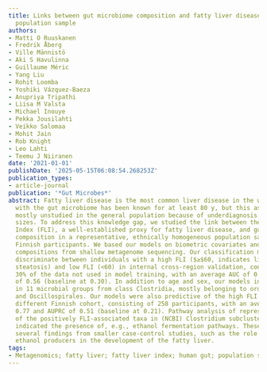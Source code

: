 ```yaml
---
title: Links between gut microbiome composition and fatty liver disease in a large
  population sample
authors:
- Matti O Ruuskanen
- Fredrik Åberg
- Ville Männistö
- Aki S Havulinna
- Guillaume Méric
- Yang Liu
- Rohit Loomba
- Yoshiki Vázquez-Baeza
- Anupriya Tripathi
- Liisa M Valsta
- Michael Inouye
- Pekka Jousilahti
- Veikko Salomaa
- Mohit Jain
- Rob Knight
- Leo Lahti
- Teemu J Niiranen
date: '2021-01-01'
publishDate: '2025-05-15T06:08:54.268253Z'
publication_types:
- article-journal
publication: '*Gut Microbes*'
abstract: Fatty liver disease is the most common liver disease in the world. Its connection
  with the gut microbiome has been known for at least 80 y, but this association remains
  mostly unstudied in the general population because of underdiagnosis and small sample
  sizes. To address this knowledge gap, we studied the link between the Fatty Liver
  Index (FLI), a well-established proxy for fatty liver disease, and gut microbiome
  composition in a representative, ethnically homogeneous population sample of 6,269
  Finnish participants. We based our models on biometric covariates and gut microbiome
  compositions from shallow metagenome sequencing. Our classification models could
  discriminate between individuals with a high FLI ($≥$60, indicates likely liver
  steatosis) and low FLI (<60) in internal cross-region validation, consisting of
  30% of the data not used in model training, with an average AUC of 0.75 and AUPRC
  of 0.56 (baseline at 0.30). In addition to age and sex, our models included differences
  in 11 microbial groups from class Clostridia, mostly belonging to orders Lachnospirales
  and Oscillospirales. Our models were also predictive of the high FLI group in a
  different Finnish cohort, consisting of 258 participants, with an average AUC of
  0.77 and AUPRC of 0.51 (baseline at 0.21). Pathway analysis of representative genomes
  of the positively FLI-associated taxa in (NCBI) Clostridium subclusters IV and XIVa
  indicated the presence of, e.g., ethanol fermentation pathways. These results support
  several findings from smaller case-control studies, such as the role of endogenous
  ethanol producers in the development of the fatty liver.
tags:
- Metagenomics; fatty liver; fatty liver index; human gut; population sample
---
```

